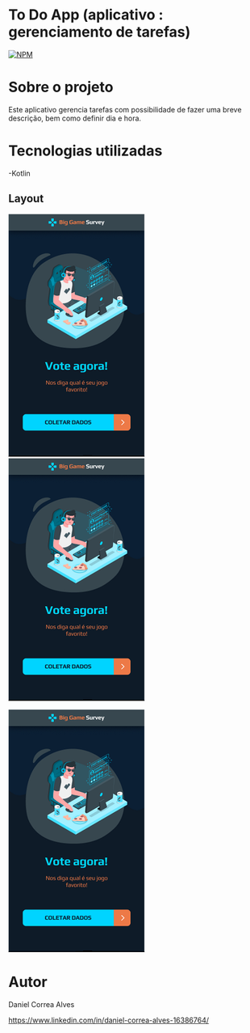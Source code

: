 # To Do App (aplicativo : gerenciamento de tarefas) 
[![NPM](https://img.shields.io/npm/l/react)](https://github.com/dan-correa/ToDoApp/blob/main/LICENSE) 

# Sobre o projeto


Este aplicativo gerencia tarefas com possibilidade de fazer uma breve descrição, bem como definir dia e hora.



# Tecnologias utilizadas

-Kotlin

## Layout 

![Main](https://github.com/acenelio/assets/raw/main/sds1/mobile1.png) ![Add Task](https://github.com/acenelio/assets/raw/main/sds1/mobile1.png)

![Edit an Delete Task](https://github.com/acenelio/assets/raw/main/sds1/mobile1.png)  

# Autor

Daniel Correa Alves 

https://www.linkedin.com/in/daniel-correa-alves-16386764/
